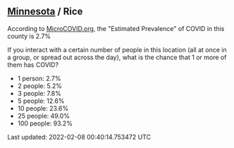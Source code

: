 
## [Minnesota](/united-states/minnesota) / Rice

According to [MicroCOVID.org](http://microcovid.org),
the "Estimated Prevalence" of COVID in this county is 2.7%

If you interact with a certain number of people in this location
(all at once in a group, or spread out across the day), what is the chance that
1 or more of them has COVID?

- 1 person: 2.7%
- 2 people: 5.2%
- 3 people: 7.8%
- 5 people: 12.6%
- 10 people: 23.6%
- 25 people: 49.0%
- 100 people: 93.2%

Last updated: 2022-02-08 00:40:14.753472 UTC
